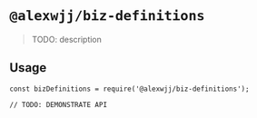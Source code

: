 # `@alexwjj/biz-definitions`

> TODO: description

## Usage

```
const bizDefinitions = require('@alexwjj/biz-definitions');

// TODO: DEMONSTRATE API
```
